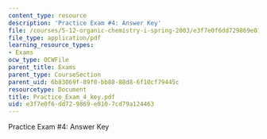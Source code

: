 ```yaml
---
content_type: resource
description: 'Practice Exam #4: Answer Key'
file: /courses/5-12-organic-chemistry-i-spring-2003/e3f7e0f6dd729869e0107cd79a124463_Practice_Exam_4_key.pdf
file_type: application/pdf
learning_resource_types:
- Exams
ocw_type: OCWFile
parent_title: Exams
parent_type: CourseSection
parent_uid: 6b83069f-89f0-bb88-88d8-6f10cf79445c
resourcetype: Document
title: Practice_Exam_4_key.pdf
uid: e3f7e0f6-dd72-9869-e010-7cd79a124463
---
```

Practice Exam #4: Answer Key

